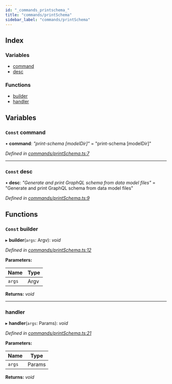 ```yaml
---
id: "_commands_printschema_"
title: "commands/printSchema"
sidebar_label: "commands/printSchema"
---
```


## Index

### Variables

* [command](_commands_printschema_.md#const-command)
* [desc](_commands_printschema_.md#const-desc)

### Functions

* [builder](_commands_printschema_.md#const-builder)
* [handler](_commands_printschema_.md#handler)

## Variables

### `Const` command

• **command**: *"print-schema [modelDir]"* = "print-schema [modelDir]"

*Defined in [commands/printSchema.ts:7](https://github.com/aerogear/graphback/blob/63664df15/packages/graphql-serve/src/commands/printSchema.ts#L7)*

___

### `Const` desc

• **desc**: *"Generate and print GraphQL schema from data model files"* = "Generate and print GraphQL schema from data model files"

*Defined in [commands/printSchema.ts:9](https://github.com/aerogear/graphback/blob/63664df15/packages/graphql-serve/src/commands/printSchema.ts#L9)*

## Functions

### `Const` builder

▸ **builder**(`args`: Argv): *void*

*Defined in [commands/printSchema.ts:12](https://github.com/aerogear/graphback/blob/63664df15/packages/graphql-serve/src/commands/printSchema.ts#L12)*

**Parameters:**

Name | Type |
------ | ------ |
`args` | Argv |

**Returns:** *void*

___

###  handler

▸ **handler**(`args`: Params): *void*

*Defined in [commands/printSchema.ts:21](https://github.com/aerogear/graphback/blob/63664df15/packages/graphql-serve/src/commands/printSchema.ts#L21)*

**Parameters:**

Name | Type |
------ | ------ |
`args` | Params |

**Returns:** *void*
